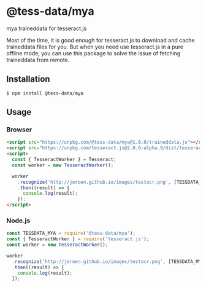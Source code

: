 # @tess-data/mya

mya traineddata for tesseract.js

Most of the time, it is good enough for tesseract.js to download and cache traineddata files for you.
But when you need use tesseract.js in a pure offline mode, you can use this package to solve the issue of fetching traineddata from remote.

## Installation

```
$ npm install @tess-data/mya
```

## Usage

### Browser

```html
<script src="https://unpkg.com/@tess-data/mya@1.0.0/traineddata.js"></script>
<script src="https://unpkg.com/tesseract.js@2.0.0-alpha.9/dist/tesseract.min.js"></script>
<script>
  const { TesseractWorker } = Tesseract;
  const worker = new TesseractWorker();

  worker
    .recognize('http://jeroen.github.io/images/testocr.png', [TESSDATA_MYA])
    .then((result) => {
      console.log(result);
    });
</script>
```

### Node.js

```javascript
const TESSDATA_MYA = require('@tess-data/mya');
const { TesseractWorker } = require('tesseract.js');
const worker = new TesseractWorker();

worker
  .recognize('http://jeroen.github.io/images/testocr.png', [TESSDATA_MYA])
  .then((result) => {
    console.log(result);
  });
```
